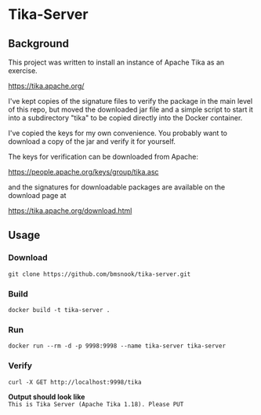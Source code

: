 # Tika-Server
## Background
This project was written to install an instance of Apache Tika as an exercise.

https://tika.apache.org/

I've kept copies of the signature files to verify the package in the main level of this repo, but moved the downloaded jar file and a simple script to start it into a subdirectory "tika" to be copied directly into the Docker container.

I've copied the keys for my own convenience. You probably want to download a copy of the jar and verify it for yourself.

The keys for verification can be downloaded from Apache:

https://people.apache.org/keys/group/tika.asc

and the signatures for downloadable packages are available on the download page at 

https://tika.apache.org/download.html

## Usage
### Download
`git clone https://github.com/bmsnook/tika-server.git`  

### Build
`docker build -t tika-server .`  

### Run
`docker run --rm -d -p 9998:9998 --name tika-server tika-server`  

### Verify
`curl -X GET http://localhost:9998/tika`  

**Output should look like**  
`This is Tika Server (Apache Tika 1.18). Please PUT`  


